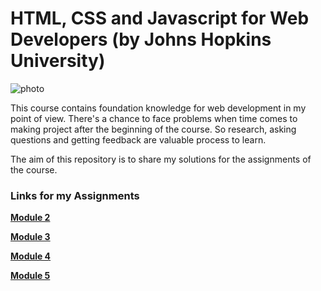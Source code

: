 # HTML, CSS and Javascript for Web Developers (by Johns Hopkins University)

![photo](https://user-images.githubusercontent.com/60944453/106950452-79438200-673f-11eb-8ba7-06a3e064c832.PNG)

This course contains foundation knowledge for web development in my point of view. There's a chance to face problems when time comes to making project after the beginning of the course. So research, asking questions and getting feedback are valuable process to learn.

The aim of this repository is to share my solutions for the assignments of the course.

### Links for my Assignments

[**Module 2**](https://ozerozturk.github.io/HTML_CSS_and_Javascript_for_Web_Developers/Module2_Solution/)

[**Module 3**](https://ozerozturk.github.io/HTML_CSS_and_Javascript_for_Web_Developers/Module3_Solution/)

[**Module 4**](https://ozerozturk.github.io/HTML_CSS_and_Javascript_for_Web_Developers/Module4_Solution/)

[**Module 5**](https://ozerozturk.github.io/HTML_CSS_and_Javascript_for_Web_Developers/Module5_Solution/)




